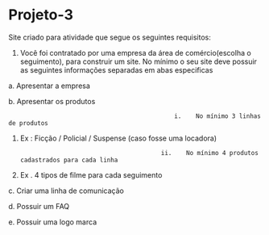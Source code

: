 # Projeto-3
Site criado para atividade que segue os seguintes requisitos:
 1)    Você foi contratado por uma empresa da área de comércio(escolha o seguimento), para construir um site. No mínimo o seu site deve possuir as seguintes informações separadas em abas especificas

a.    Apresentar a empresa

b.    Apresentar os produtos

                                                  i.    No mínimo 3 linhas de produtos

1.    Ex : Ficção / Policial / Suspense (caso fosse uma locadora)

                                                 ii.    No mínimo 4 produtos cadastrados para cada linha

1.    Ex . 4 tipos de filme para cada seguimento

c.    Criar uma linha de comunicação

d.    Possuir um FAQ

e.    Possuir uma logo marca

